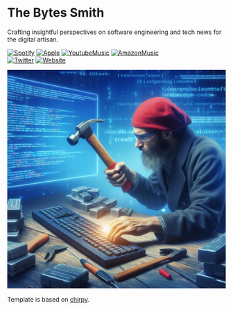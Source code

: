 # The Bytes Smith

Crafting insightful perspectives on software engineering and tech news for the digital artisan.


<div align="left"> 
 <a href="https://open.spotify.com/show/1hKADK4zGdIeyokWkEx3xX" target="_blank"><img alt="Spotify" src="https://img.shields.io/badge/-Spotify-1DB954.svg?&style=for-the-badge&logo=Spotify&logoColor=white" /></a>
 <a href="https://podcasts.apple.com/us/podcast/the-bytes-smith/id1741928466" target="_blank"><img alt="Apple" src="https://img.shields.io/badge/-Apple podcast-000.svg?&style=for-the-badge&logo=Apple&logoColor=white" /></a>
 <a href="https://music.youtube.com/playlist?list=PLYf4m5r7m-vrdI6HEK25GONHlwwK1fcug&si=xTUHoRM_A1RqEm8n" target="_blank"><img alt="YoutubeMusic" src="https://img.shields.io/badge/-Youtube Music-FF0000.svg?&style=for-the-badge&logo=Youtube&logoColor=white" /></a>
  <a href="https://music.amazon.com/podcasts/4a12e507-b6f5-4e76-9567-7f52b89d4914" target="_blank"><img alt="AmazonMusic" src="https://img.shields.io/badge/-Amazon Music-0000FF.svg?&style=for-the-badge&logo=Amazon&logoColor=white" /></a>
 <br />
    <a href="https://twitter.com/thebytessmith" target="_blank"><img alt="Twitter" src="https://img.shields.io/badge/-Twitter-1DA1F2.svg?&style=for-the-badge&logo=X&logoColor=white" /></a>
 <a href="https://www.thebytessmith.dev"
        target="_blank" lang="it-IT"><img src="https://img.shields.io/badge/Website-fff?style=for-the-badge&logo=googlechrome&logoColor=black" alt="Website" /></a>    
   
</div>

<p align="center">
    <img src="./assets/images/hero.jpg">
</p>



Template is based on [chirpy](https://github.com/cotes2020/jekyll-theme-chirpy).